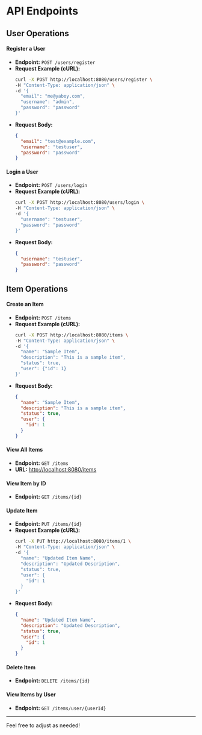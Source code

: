 # API Endpoints

## User Operations

#### Register a User
- **Endpoint:** `POST /users/register`
- **Request Example (cURL):**
    ```sh
    curl -X POST http://localhost:8080/users/register \
    -H "Content-Type: application/json" \
    -d '{
      "email": "me@yaboy.com",
      "username": "admin",
      "password": "password"
    }'
    ```
- **Request Body:**
    ```json
    {
      "email": "test@example.com",
      "username": "testuser",
      "password": "password"
    }
    ```

#### Login a User
- **Endpoint:** `POST /users/login`
- **Request Example (cURL):**
    ```sh
    curl -X POST http://localhost:8080/users/login \
    -H "Content-Type: application/json" \
    -d '{
      "username": "testuser",
      "password": "password"
    }'
    ```
- **Request Body:**
    ```json
    {
      "username": "testuser",
      "password": "password"
    }
    ```

## Item Operations

#### Create an Item
- **Endpoint:** `POST /items`
- **Request Example (cURL):**
    ```sh
    curl -X POST http://localhost:8080/items \
    -H "Content-Type: application/json" \
    -d '{
      "name": "Sample Item",
      "description": "This is a sample item",
      "status": true,
      "user": {"id": 1}
    }'
    ```
- **Request Body:**
    ```json
    {
      "name": "Sample Item",
      "description": "This is a sample item",
      "status": true,
      "user": {
        "id": 1
      }
    }
    ```

#### View All Items
- **Endpoint:** `GET /items`
- **URL:** [http://localhost:8080/items](http://localhost:8080/items)

#### View Item by ID
- **Endpoint:** `GET /items/{id}`

#### Update Item
- **Endpoint:** `PUT /items/{id}`
- **Request Example (cURL):**
    ```sh
    curl -X PUT http://localhost:8080/items/1 \
    -H "Content-Type: application/json" \
    -d '{
      "name": "Updated Item Name",
      "description": "Updated Description",
      "status": true,
      "user": {
        "id": 1
      }
    }'
    ```
- **Request Body:**
    ```json
    {
      "name": "Updated Item Name",
      "description": "Updated Description",
      "status": true,
      "user": {
        "id": 1
      }
    }
    ```

#### Delete Item
- **Endpoint:** `DELETE /items/{id}`

#### View Items by User
- **Endpoint:** `GET /items/user/{userId}`

---

Feel free to adjust as needed!
